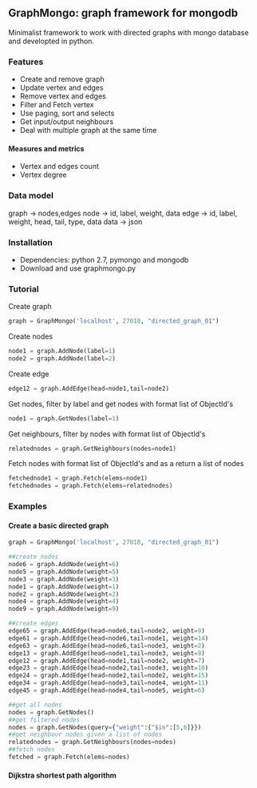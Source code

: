 ## GraphMongo: graph framework for mongodb
Minimalist framework to work with directed graphs with mongo database and developted in python.

### Features
* Create and remove graph
* Update vertex and edges
* Remove vertex and edges
* Filter and Fetch vertex
* Use paging, sort and selects
* Get input/output neighbours
* Deal with multiple graph at the same time

#### Measures and metrics
* Vertex and edges count
* Vertex degree

### Data model
graph -> nodes,edges
node -> id, label, weight, data
edge -> id, label, weight, head, tail, type, data
data -> json

### Installation
+ Dependencies: python 2.7, pymongo and mongodb
+ Download and use graphmongo.py

### Tutorial
Create graph
```python
graph = GraphMongo('localhost', 27018, "directed_graph_01")
```
Create nodes
```python
node1 = graph.AddNode(label=1)
node2 = graph.AddNode(label=2)

```
Create edge
```python
edge12 = graph.AddEdge(head=node1,tail=node2)
```
Get nodes, filter by label and get nodes with format list of ObjectId's
```python
node1 = graph.GetNodes(label=1)
```
Get neighbours, filter by nodes with format list of ObjectId's
```python
relatednodes = graph.GetNeighbours(nodes=node1)
```
Fetch nodes with format list of ObjectId's and as a return a list of nodes
```python
fetchednode1 = graph.Fetch(elems=node1)
fetchednodes = graph.Fetch(elems=relatednodes)
```

### Examples
#### Create a basic directed graph
```python
graph = GraphMongo('localhost', 27018, "directed_graph_01")

##create nodes
node6 = graph.AddNode(weight=6)
node5 = graph.AddNode(weight=5)
node3 = graph.AddNode(weight=3)
node1 = graph.AddNode(weight=1)
node2 = graph.AddNode(weight=2)
node4 = graph.AddNode(weight=4)
node9 = graph.AddNode(weight=9)

##create edges
edge65 = graph.AddEdge(head=node6,tail=node2, weight=9)
edge61 = graph.AddEdge(head=node6,tail=node1, weight=14)
edge63 = graph.AddEdge(head=node6,tail=node3, weight=2)
edge13 = graph.AddEdge(head=node1,tail=node3, weight=9)
edge12 = graph.AddEdge(head=node1,tail=node2, weight=7)
edge23 = graph.AddEdge(head=node2,tail=node3, weight=10)
edge24 = graph.AddEdge(head=node2,tail=node2, weight=15)
edge34 = graph.AddEdge(head=node3,tail=node4, weight=11)
edge45 = graph.AddEdge(head=node4,tail=node5, weight=6)

##get all nodes
nodes = graph.GetNodes()
##get filtered nodes
nodes = graph.GetNodes(query={"weight":{"$in":[5,6]}})
##get neighbour nodes given a list of nodes
relatednodes = graph.GetNeighbours(nodes=nodes)
##fetch nodes
fetched = graph.Fetch(elems=nodes)
```

#### Dijkstra shortest path algorithm
```python

```
